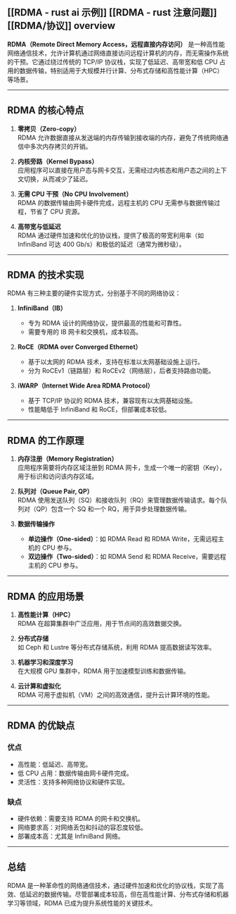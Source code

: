 [[RDMA - rust ai 示例]]
[[RDMA - rust 注意问题]]
[[RDMA/协议]]
overview
---
**RDMA（Remote Direct Memory Access，远程直接内存访问）** 是一种高性能网络通信技术，允许计算机通过网络直接访问远程计算机的内存，而无需操作系统的干预。它通过绕过传统的 TCP/IP 协议栈，实现了低延迟、高带宽和低 CPU 占用的数据传输，特别适用于大规模并行计算、分布式存储和高性能计算（HPC）等场景。

---

## RDMA 的核心特点
1. **零拷贝（Zero-copy）**  
   RDMA 允许数据直接从发送端的内存传输到接收端的内存，避免了传统网络通信中多次内存拷贝的开销。

2. **内核旁路（Kernel Bypass）**  
   应用程序可以直接在用户态与网卡交互，无需经过内核态和用户态之间的上下文切换，从而减少了延迟。

3. **无需 CPU 干预（No CPU Involvement）**  
   RDMA 的数据传输由网卡硬件完成，远程主机的 CPU 无需参与数据传输过程，节省了 CPU 资源。

4. **高带宽与低延迟**  
   RDMA 通过硬件加速和优化的协议栈，提供了极高的带宽利用率（如 InfiniBand 可达 400 Gb/s）和极低的延迟（通常为微秒级）。

---

## RDMA 的技术实现
RDMA 有三种主要的硬件实现方式，分别基于不同的网络协议：
1. **InfiniBand（IB）**  
   - 专为 RDMA 设计的网络协议，提供最高的性能和可靠性。
   - 需要专用的 IB 网卡和交换机，成本较高。

2. **RoCE（RDMA over Converged Ethernet）**  
   - 基于以太网的 RDMA 技术，支持在标准以太网基础设施上运行。
   - 分为 RoCEv1（链路层）和 RoCEv2（网络层），后者支持路由功能。

3. **iWARP（Internet Wide Area RDMA Protocol）**  
   - 基于 TCP/IP 协议的 RDMA 技术，兼容现有以太网基础设施。
   - 性能略低于 InfiniBand 和 RoCE，但部署成本较低。

---

## RDMA 的工作原理
1. **内存注册（Memory Registration）**  
   应用程序需要将内存区域注册到 RDMA 网卡，生成一个唯一的密钥（Key），用于标识和访问该内存区域。

2. **队列对（Queue Pair, QP）**  
   RDMA 使用发送队列（SQ）和接收队列（RQ）来管理数据传输请求。每个队列对（QP）包含一个 SQ 和一个 RQ，用于异步处理数据传输。

3. **数据传输操作**  
   - **单边操作（One-sided）**：如 RDMA Read 和 RDMA Write，无需远程主机的 CPU 参与。
   - **双边操作（Two-sided）**：如 RDMA Send 和 RDMA Receive，需要远程主机的 CPU 参与。

---

## RDMA 的应用场景
1. **高性能计算（HPC）**  
   RDMA 在超算集群中广泛应用，用于节点间的高效数据交换。

2. **分布式存储**  
   如 Ceph 和 Lustre 等分布式存储系统，利用 RDMA 提高数据读写效率。

3. **机器学习和深度学习**  
   在大规模 GPU 集群中，RDMA 用于加速模型训练和数据传输。

4. **云计算和虚拟化**  
   RDMA 可用于虚拟机（VM）之间的高效通信，提升云计算环境的性能。

---

## RDMA 的优缺点
### 优点
- 高性能：低延迟、高带宽。
- 低 CPU 占用：数据传输由网卡硬件完成。
- 灵活性：支持多种网络协议和硬件实现。

### 缺点
- 硬件依赖：需要支持 RDMA 的网卡和交换机。
- 网络要求高：对网络丢包和抖动的容忍度较低。
- 部署成本高：尤其是 InfiniBand 网络。

---

## 总结
RDMA 是一种革命性的网络通信技术，通过硬件加速和优化的协议栈，实现了高效、低延迟的数据传输。尽管部署成本较高，但在高性能计算、分布式存储和机器学习等领域，RDMA 已成为提升系统性能的关键技术。


